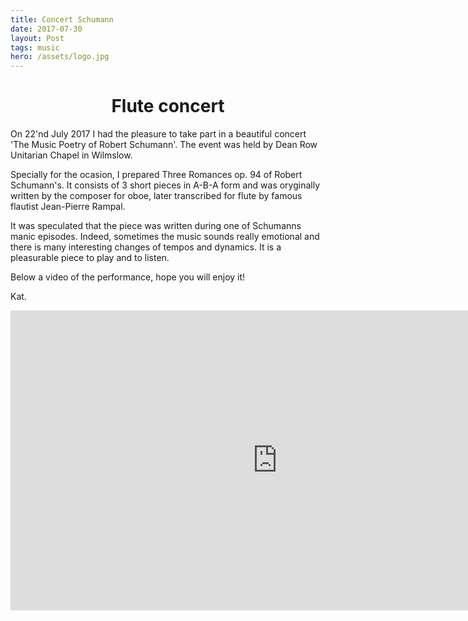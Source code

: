 ```yaml
---
title: Concert Schumann
date: 2017-07-30
layout: Post
tags: music
hero: /assets/logo.jpg
---
```


# <center>Flute concert</center>

On 22'nd July 2017 I had the pleasure to take part in a beautiful concert 'The Music Poetry of Robert Schumann'. The event was held by Dean Row Unitarian Chapel in Wilmslow.

Specially for the ocasion, I prepared Three Romances op. 94 of Robert Schumann's. It consists of 3 short pieces in A-B-A form and was oryginally written by the composer for oboe, later transcribed for flute by famous flautist Jean-Pierre Rampal. 

It was speculated that the piece was written during one of Schumanns manic episodes. Indeed, sometimes the music sounds really emotional and there is many interesting changes of tempos and dynamics. It is a pleasurable piece to play and to listen. 

Below a video of the performance, hope you will enjoy it!



Kat.

<center>
    <div class="videoWrapper">
    <iframe width="854" height="480" src="https://www.youtube.com/embed/Hbptvx-atsY" frameborder="0" allowfullscreen>
        </iframe>        
    </div>
</center>
